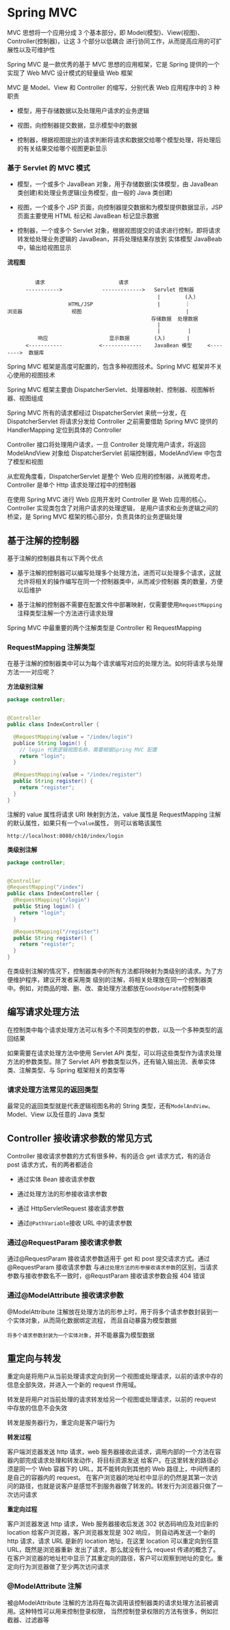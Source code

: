 # Spring MVC

MVC 思想将一个应用分成 3 个基本部分，即 Model(模型)、View(视图)、Controller(控制器)，让这 3 个部分以低耦合
进行协同工作，从而提高应用的可扩展性以及可维护性

Spring MVC 是一款优秀的基于 MVC 思想的应用框架，它是 Spring 提供的一个实现了 Web MVC 设计模式的轻量级 Web 框架

MVC 是 Model、View 和 Controller 的缩写，分别代表 Web 应用程序中的 3 种职责

- 模型，用于存储数据以及处理用户请求的业务逻辑

- 视图，向控制器提交数据，显示模型中的数据

- 控制器，根据视图提出的请求判断将请求和数据交给哪个模型处理，将处理后的有关结果交给哪个视图更新显示

### 基于 Servlet 的 MVC 模式

- 模型，一个或多个 JavaBean 对象，用于存储数据(实体模型，由 JavaBean 类创建)和处理业务逻辑(业务模型，由一般的 Java 类创建)

- 视图，一个或多个 JSP 页面，向控制器提交数据和为模型提供数据显示，JSP 页面主要使用 HTML 标记和 JavaBean 标记显示数据

- 控制器，一个或多个 Servlet 对象，根据视图提交的请求进行控制，即将请求转发给处理业务逻辑的 JavaBean，并将处理结果存放到
  实体模型 JavaBeab 中，输出给视图显示

**流程图**

```

         请求                        请求
      ----------->             ------------->   Servlet 控制器
                                                 |        (入)
                    HTML/JSP                     |        ｜
浏览器                视图                                  |
                                               存储数据  处理数据
                                                 |
                                                 |         |
          响应                    显示数据        (入)       |
      <-----------            <-------------    JavaBean 模型     <-------->  数据库
```

Spring MVC 框架是高度可配置的，包含多种视图技术。Spring MVC 框架并不关心使用的视图技术

Spring MVC 框架主要由 DispatcherServlet、处理器映射、控制器、视图解析器、视图组成

Spring MVC 所有的请求都经过 DispatcherServlet 来统一分发，在 DispatcherServlet 将请求分发给
Controller 之前需要借助 Spring MVC 提供的 HandlerMapping 定位到具体的 Controller

Controller 接口将处理用户请求，一旦 Controller 处理完用户请求，将返回 ModelAndView 对象给 DispatcherServlet
前端控制器，ModelAndView 中包含了模型和视图

从宏观角度看，DispatcherServlet 是整个 Web 应用的控制器，从微观考虑，Controller 是单个 Http 请求处理过程中的控制器

在使用 Spring MVC 进行 Web 应用开发时 Controller 是 Web 应用的核心，Controller 实现类包含了对用户请求的处理逻辑，
是用户请求和业务逻辑之间的桥梁，是 Spring MVC 框架的核心部分，负责具体的业务逻辑处理

## 基于注解的控制器

基于注解的控制器具有以下两个优点

- 基于注解的控制器可以编写处理多个处理方法，进而可以处理多个请求，这就允许将相关的操作编写在同一个控制器类中，从而减少控制器
  类的数量，方便以后维护

- 基于注解的控制器不需要在配置文件中部署映射，仅需要使用`RequestMapping`注释类型注解一个方法进行请求处理

Spring MVC 中最重要的两个注解类型是 Controller 和 RequestMapping

### RequestMapping 注解类型

在基于注解的控制器类中可以为每个请求编写对应的处理方法。如何将请求与处理方法一一对应呢？

**方法级别注解**

```java
package controller;


@Controller
public class IndexController {

  @RequestMapping(value = "/index/login")
  publice String login() {
    // login 代表逻辑视图名称，需要根据Spring MVC 配置
    return "login";
  }

  @RequestMapping(value = "/index/register")
  public String register() {
    return "register";
  }
}
```

注解的 value 属性将请求 URI 映射到方法，value 属性是 RequestMapping 注解的默认属性，如果只有一个`value`属性，
则可以省略该属性

```
http://localhost:8080/ch10/index/login
```

**类级别注解**

```java
package controller;


@Controller
@RequestMapping("/index")
public class IndexController {
  @RequestMapping("/login")
  public Sting login() {
    return "login";
  }

  @RequestMapping("/register")
  public String register() {
    return "register";
  }
}
```

在类级别注解的情况下，控制器类中的所有方法都将映射为类级别的请求。为了方便维护程序，建议开发者采用类
级别的注解，将相关处理放在同一个控制器类中。例如，对商品的增、删、改、查处理方法都放在`GoodsOperate`控制类中

## 编写请求处理方法

在控制类中每个请求处理方法可以有多个不同类型的参数，以及一个多种类型的返回结果

如果需要在请求处理方法中使用 Servlet API 类型，可以将这些类型作为请求处理方法的参数类型。除了 Servlet API
参数类型以外，还有输入输出流、表单实体类、注解类型、与 Spring 框架相关的类型等

### 请求处理方法常见的返回类型

最常见的返回类型就是代表逻辑视图名称的 String 类型，还有`ModelAndView`、Model、View 以及任意的 Java 类型

## Controller 接收请求参数的常见方式

Controller 接收请求参数的方式有很多种，有的适合 get 请求方式，有的适合 post 请求方式，有的两者都适合

- 通过实体 Bean 接收请求参数

- 通过处理方法的形参接收请求参数

- 通过 HttpServletRequest 接收请求参数

- 通过`@PathVariable`接收 URL 中的请求参数

### 通过@RequestParam 接收请求参数

通过@RequestParam 接收请求参数适用于 get 和 post 提交请求方式。通过@RequestParam 接收请求参数
与`通过处理方法的形参接收请求参数`的区别，当请求参数与接收参数名不一致时，@RequstParam 接收请求参数会报 404 错误

### 通过@ModelAttribute 接收请求参数

@ModelAttribute 注解放在处理方法的形参上时，用于将多个请求参数封装到一个实体对象，从而简化数据绑定流程，
而且自动暴露为模型数据

`将多个请求参数封装为一个实体对象`，并不能暴露为模型数据

## 重定向与转发

重定向是将用户从当前处理请求定向到另一个视图或处理请求，以前的请求中存的信息全部失效，并进入一个新的 request 作用域。

转发是将用户对当前处理的请求转发给另一个视图或处理请求，以前的 request 中存放的信息不会失效

转发是服务器行为，重定向是客户端行为

**转发过程**

客户端浏览器发送 http 请求，web 服务器接收此请求，调用内部的一个方法在容器内部完成请求处理和转发动作，将目标资源发送
给客户。在这里转发的路径必须是同一个 Web 容器下的 URL，其不能转向到其他的 Web 路径上，中间传递的是自己的容器内的 request。
在客户浏览器的地址栏中显示的仍然是其第一次访问的路径，也就是说客户是感觉不到服务器做了转发的。转发行为浏览器只做了一次访问请求

**重定向过程**

客户浏览器发送 http 请求，Web 服务器接收后发送 302 状态码响应及对应新的 location 给客户浏览器，客户浏览器发现是 302 响应，
则自动再发送一个新的 http 请求，请求 URL 是新的 location 地址，在这里 location 可以重定向到任意 URL，既然是浏览器重新
发出了请求，那么就没有什么 request 传递的概念了。
在客户浏览器的地址栏中显示了其重定向的路径，客户可以观察到地址的变化。重定向行为浏览器做了至少两次访问请求

### @ModelAttribute 注解

被@ModelAttribute 注解的方法将在每次调用该控制器类的请求处理方法前被调用。这种特性可以用来控制登录权限，
当然控制登录权限的方法有很多，例如拦截器、过滤器等
